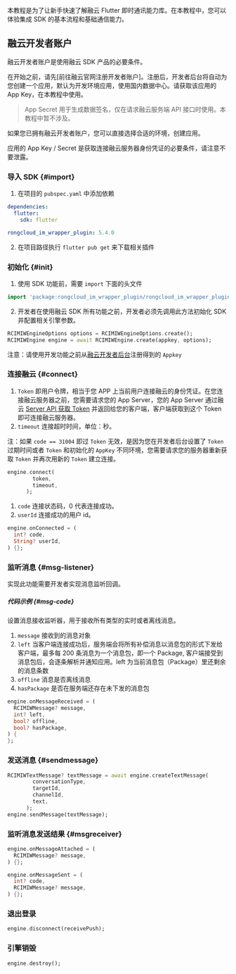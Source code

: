 本教程是为了让新手快速了解融云 Flutter 即时通讯能力库。在本教程中，您可以体验集成 SDK 的基本流程和基础通信能力。

## 融云开发者账户

融云开发者账户是使用融云 SDK 产品的必要条件。

在开始之前，请先[前往融云官网注册开发者账户]。注册后，开发者后台将自动为您创建一个应用，默认为开发环境应用，使用国内数据中心。请获取该应用的 App Key，在本教程中使用。

>App Secret 用于生成数据签名，仅在请求融云服务端 API 接口时使用。本教程中暂不涉及。

如果您已拥有融云开发者账户，您可以直接选择合适的环境，创建应用。

应用的 App Key / Secret 是获取连接融云服务器身份凭证的必要条件，请注意不要泄露。

### 导入 SDK {#import}

1. 在项目的 `pubspec.yaml` 中添加依赖

```yaml
dependencies:
  flutter:
    sdk: flutter

rongcloud_im_wrapper_plugin: 5.4.0
```


2. 在项目路径执行 `flutter pub get` 来下载相关插件

### 初始化 {#init}

1. 使用 SDK 功能前，需要 `import` 下面的头文件

```dart
import 'package:rongcloud_im_wrapper_plugin/rongcloud_im_wrapper_plugin.dart';
```


2. 开发者在使用融云 SDK 所有功能之前，开发者必须先调用此方法初始化 SDK 并配置相关引擎参数。

```dart
RCIMIWEngineOptions options = RCIMIWEngineOptions.create();
RCIMIWEngine engine = await RCIMIWEngine.create(appkey, options);
```

注意：请使用开发功能之前从[融云开发者后台](https://developer.rongcloud.cn/app/appkey/iwj1eg7Wb9M437VP1w==)注册得到的 `Appkey`

### 连接融云 {#connect}


1. `Token` 即用户令牌，相当于您 APP 上当前用户连接融云的身份凭证。在您连接融云服务器之前，您需要请求您的 App Server，您的 App Server 通过融云 [Server API 获取 Token](/imserver/server/v1/user/register) 并返回给您的客户端，客户端获取到这个 Token 即可连接融云服务器。
2. `timeout` 连接超时时间，单位：秒。

注：如果 `code == 31004` 即过 `Token` 无效，是因为您在开发者后台设置了 `Token` 过期时间或者 `Token` 和初始化的 `AppKey` 不同环境，您需要请求您的服务器重新获取 `Token` 并再次用新的 `Token` 建立连接。

```dart
engine.connect(
        token,
        timeout,
      );
```

1. `code` 连接状态码，0 代表连接成功。
2. `userId` 连接成功的用户 id。

```dart
engine.onConnected = (
  int? code,
  String? userId,
) {};
```

### 监听消息 {#msg-listener}

实现此功能需要开发者实现消息监听回调。

##### 代码示例 {#msg-code}

设置消息接收监听器，用于接收所有类型的实时或者离线消息。

1. `message` 接收到的消息对象
2. `left`  当客户端连接成功后，服务端会将所有补偿消息以消息包的形式下发给客户端，最多每 200 条消息为一个消息包，即一个 Package, 客户端接受到消息包后，会逐条解析并通知应用。left 为当前消息包（Package）里还剩余的消息条数
3. `offline` 消息是否离线消息
4. `hasPackage` 是否在服务端还存在未下发的消息包

```dart
engine.onMessageReceived = (
  RCIMIWMessage? message,
  int? left,
  bool? offline,
  bool? hasPackage,
) {
};
```

### 发送消息 {#sendmessage}

```dart
RCIMIWTextMessage? textMessage = await engine.createTextMessage(
        conversationType,
        targetId,
        channelId,
        text,
      );
engine.sendMessage(textMessage);
```

### 监听消息发送结果 {#msgreceiver}

```dart
engine.onMessageAttached = (
  RCIMIWMessage? message,
) {};

engine.onMessageSent = (
  int? code,
  RCIMIWMessage? message,
) {};
```

### 退出登录

```dart
engine.disconnect(receivePush);
```

### 引擎销毁

```dart
engine.destroy();
```
